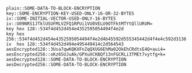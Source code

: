 <code>
plain::SOME-DATA-TO-BLOCK-ENCRYPTION
key::SOME-ENCRYPTION-KEY-USED-ONLY-16-OR-32-BYTES
iv::SOME-INITIAL-VECTOR-USED-ONLY-16-BYTES
iv::U09NRS1JTklUSUFMLVZFQ1RPUi1VU0VELU9OTFktMTYtQllURVM=
key hex 128::534f4d452d454e4352595054494f4e2d
key hex 256::534f4d452d454e4352595054494f4e2d4b45592d555345442d4f4e4c592d3136
iv  hex 128::534f4d452d494e495449414c2d564543
aesEncrypted128::3Usa7qwKQKXFnZqQXUG6EhMa02OkEhCRdtsE4Q+aui4=
aesEncrypted256::oKz6SUJuAk/GPXuXCKBQf13nFGCRLi3TMEt7vytfg+k=
aesDecrypted128::SOME-DATA-TO-BLOCK-ENCRYPTION
aesDecrypted256::SOME-DATA-TO-BLOCK-ENCRYPTION
</code>
